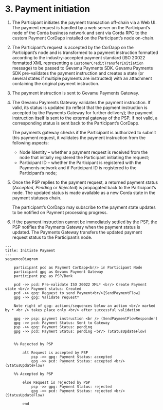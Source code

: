 # 3. Payment initiation

1. The Participant initiates the payment transaction off-chain via a Web UI. The payment request is handled by a web server on the Participant’s node of the Corda business network and sent via Corda RPC to the custom Payment CorDapp installed on the Participant’s node on-chain.

2. The Participant’s request is accepted by the CorDapp on the Participant’s node and is transformed to a payment instruction formatted according to the industry-accepted payment standard (ISO 20022 formatted XML representing a `CustomerCreditTransferInitiation` message) to be passed to Gevamu Payments SDK. Gevamu Payments SDK pre-validates the payment instruction and creates a state (or several states if multiple payments are instructed) with an attachment containing the original payment instruction.

3. The payment instruction is sent to Gevamu Payments Gateway.

4. The Gevamu Payments Gateway validates the payment instruction. If valid, its status is updated (to reflect that the payment instruction is accepted by the Payments Gateway for further delivery); the payment instruction itself is sent to the external gateway of the PSP. If not valid, a corresponding status is sent back to the Participant’s CorDapp.  
  
    The payments gateway checks if the Participant is authorized to submit this payment request, it validates the payment instruction from the following aspects:
    - Node Identity – whether a payment request is received from the node that initially registered the Participant initiating the request;
    - Participant ID – whether the Participant is registered with the Payments network and if Participant ID is registered to the Participant’s node;

5. Once the PSP replies to the payment request, a returned payment status (_Accepted_, _Pending_ or _Rejected_) is propagated back to the Participant’s node. The updated status is made available as a new Corda state in the payment statuses chain.
  
    The participant’s CorDapp may subscribe to the payment state updates to be notified on Payment processing progress.

6. If the payment instruction cannot be immediately settled by the PSP, the PSP notifies the Payments Gateway when the payment status is updated. The Payments Gateway transfers the updated payment request status to the Participant’s node.

```mermaid
---
title: Initiate Payment
---
sequenceDiagram
   
    participant pcd as Payment CorDapp<br/> in Participant Node
    participant gpg as Gevamu Payment Gateway
    participant psp as PSP/Bank

    pcd ->> pcd: Pre-validate ISO 20022 XML* <br/> Create Payment state <br/> Payment status: Created
    pcd ->> gpg: Request to send Payment<br/>[SendPaymentFlow]
    gpg ->> gpg: Validate request* 

    Note right of gpg: actions/sequences below an action <br/> marked by * <br /> takes place only <br/> after successful validation

    gpg ->> psp: payment instruction <br /> (SendPaymentFlowResponder)
    gpg ->> pcd: Payment Status: Sent to Gateway
    psp ->> gpg: Payment Status: pending
    gpg ->> pcd: Payment Status: pending <br/> (StatusUpdateFlow)


    %% Rejected by PSP

        alt Request is accepted by PSP
            psp ->> gpg: Payment Status: accepted
            gpg ->> pcd: Payment Status: accepted <br/> (StatusUpdateFlow)

    %% Accepted by PSP 

        else Request is rejected by PSP
            psp ->> gpg: Payment Status: rejected
            gpg ->> pcd: Payment Status: rejected <br/> (StatusUpdateFlow)
            
        end

```